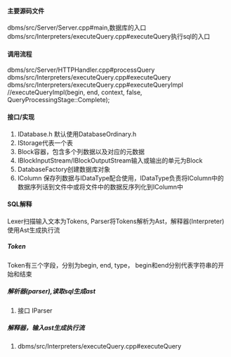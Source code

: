 #### 主要源码文件
dbms/src/Server/Server.cpp#main,数据库的入口
dbms/src/Interpreters/executeQuery.cpp#executeQuery执行sql的入口


#### 调用流程

dbms/src/Server/HTTPHandler.cpp#processQuery
    dbms/src/Interpreters/executeQuery.cpp#executeQuery
        dbms/src/Interpreters/executeQuery.cpp#executeQueryImpl         //executeQueryImpl(begin, end, context, false, QueryProcessingStage::Complete);  
                   


#### 接口/实现
1. IDatabase.h
默认使用DatabaseOrdinary.h
2. IStorage代表一个表
3. Block容器，包含多个列数据以及对应的元数据
4. IBlockInputStream/IBlockOutputStream输入或输出的单元为Block
5. DatabaseFactory创建数据库对象
6. IColumn 保存列数据与IDataType配合使用，IDataType负责将IColumn中的数据序列话到文件中或将文件中的数据反序列化到IColumn中



#### SQL解释
Lexer扫描输入文本为Tokens, Parser将Tokens解析为Ast，解释器(Interpreter)使用Ast生成执行流

##### Token
Token有三个字段，分别为begin, end, type， begin和end分别代表字符串的开始和结束

##### 解析器(parser),读取sql生成ast
1. 接口 IParser
##### 解释器，输入ast生成执行流


1. dbms/src/Interpreters/executeQuery.cpp#executeQuery
